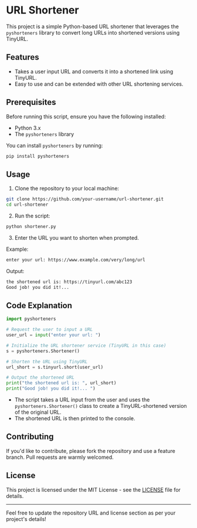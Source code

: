 # URL Shortener

This project is a simple Python-based URL shortener that leverages the `pyshorteners` library to convert long URLs into shortened versions using TinyURL.

## Features
- Takes a user input URL and converts it into a shortened link using TinyURL.
- Easy to use and can be extended with other URL shortening services.

## Prerequisites

Before running this script, ensure you have the following installed:

- Python 3.x
- The `pyshorteners` library

You can install `pyshorteners` by running:

```bash
pip install pyshorteners
```

## Usage

1. Clone the repository to your local machine:

```bash
git clone https://github.com/your-username/url-shortener.git
cd url-shortener
```

2. Run the script:

```bash
python shortener.py
```

3. Enter the URL you want to shorten when prompted.

Example:

```bash
enter your url: https://www.example.com/very/long/url
```

Output:

```bash
the shortened url is: https://tinyurl.com/abc123
Good job! you did it!...
```

## Code Explanation

```python
import pyshorteners

# Request the user to input a URL
user_url = input("enter your url: ")

# Initialize the URL shortener service (TinyURL in this case)
s = pyshorteners.Shortener()

# Shorten the URL using TinyURL
url_short = s.tinyurl.short(user_url)

# Output the shortened URL
print("the shortened url is: ", url_short)
print("Good job! you did it!... ")
```

- The script takes a URL input from the user and uses the `pyshorteners.Shortener()` class to create a TinyURL-shortened version of the original URL.
- The shortened URL is then printed to the console.

## Contributing

If you'd like to contribute, please fork the repository and use a feature branch. Pull requests are warmly welcomed.

## License

This project is licensed under the MIT License - see the [LICENSE](LICENSE) file for details.

---

Feel free to update the repository URL and license section as per your project's details!

